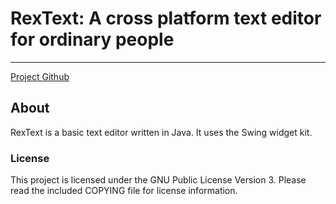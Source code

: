 # RexText: A cross platform text editor for ordinary people

---
[Project Github](https://github.com/christianitis/RexText)
## About
RexText is a basic text editor written in Java. It uses the Swing widget kit.

### License
This project is licensed under the GNU Public License Version 3.
Please read the included COPYING file for license information.


